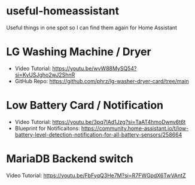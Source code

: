 # useful-homeassistant
Useful things in one spot so I can find them again for Home Assistant

# LG Washing Machine / Dryer

* Video Tutorial: https://youtu.be/wvW88MySQ54?si=KyUSJgho2wJ2ShnR
* GitHub Repo: https://github.com/phrz/lg-washer-dryer-card/tree/main

# Low Battery Card / Notification

* Video Tutorial: https://youtu.be/3pq7lAd1Jzg?si=TaAT4hmoDwnv6t6t
* Blueprint for Notificaitons: https://community.home-assistant.io/t/low-battery-level-detection-notification-for-all-battery-sensors/258664

# MariaDB Backend switch

Video Tutorial: https://youtu.be/FbFyqQ3He7M?si=R7FWGpdX6TwVAntZ

